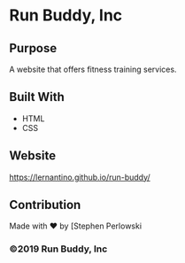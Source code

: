 # Run Buddy, Inc
## Purpose
A website that offers fitness training services. 

## Built With
* HTML
* CSS

## Website
https://lernantino.github.io/run-buddy/

## Contribution
Made with ❤️ by [Stephen Perlowski

### ©️2019 Run Buddy, Inc 

